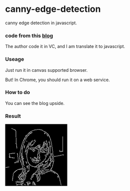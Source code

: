 canny-edge-detection
====================

canny edge detection in javascript.


### code from this [blog](http://blog.csdn.net/likezhaobin/article/details/6892629)

The author code it in VC, and I am translate it to javascript.

### Useage

Just run it in canvas supported browser.

But! In Chrome, you should run it on a web service.

### How to do

You can see the blog upside.

### Result

![result](/temp/canvas.png)

